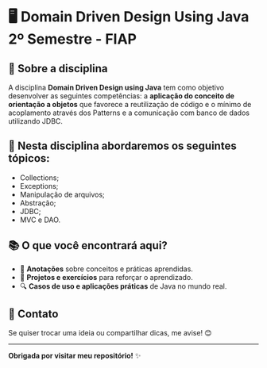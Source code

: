 # 🖥️ Domain Driven Design Using Java 2º Semestre - FIAP
 
## 📌 Sobre a disciplina

A disciplina <strong>Domain Driven Design using Java</strong> tem como objetivo desenvolver as seguintes competências: a <strong>aplicação do conceito de orientação a objetos</strong> que favorece a reutilização de código e o mínimo de acoplamento através dos Patterns e a comunicação com banco de dados utilizando JDBC.

## 📒 Nesta disciplina abordaremos os seguintes tópicos:

- Collections;
- Exceptions;
- Manipulação de arquivos;
- Abstração;
- JDBC;
- MVC e DAO.

## 📚 O que você encontrará aqui?
 
- 📑 <strong>Anotações</strong> sobre conceitos e práticas aprendidas.
- 🚀 <strong>Projetos e exercícios</strong> para reforçar o aprendizado.
- 🔍 <strong>Casos de uso e aplicações práticas</strong> de Java no mundo real.
 
 
## 💬 Contato
 
Se quiser trocar uma ideia ou compartilhar dicas, me avise! 😊
 
---
 
**Obrigada por visitar meu repositório!** ✨
